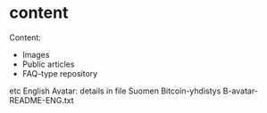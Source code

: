 # content
Content:

* Images
* Public articles
* FAQ-type repository

etc
English Avatar: details in file Suomen Bitcoin-yhdistys B-avatar-README-ENG.txt